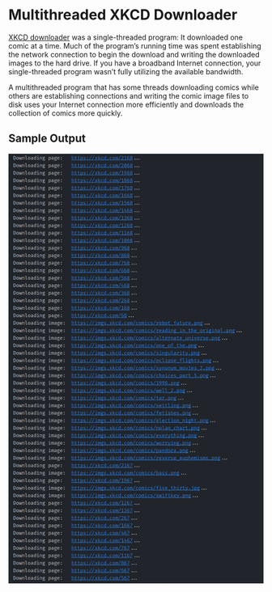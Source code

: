 # Multithreaded XKCD Downloader

[XKCD downloader](../xkcd_downloader/) was a single-threaded program: It downloaded one comic at a time. Much of the program’s running time was spent establishing the network connection to begin the download and writing the downloaded images to the hard drive. If you have a broadband Internet connection, your single-threaded program wasn’t fully utilizing the available bandwidth.

A multithreaded program that has some threads downloading comics while others are establishing connections and writing the comic image files to disk uses your Internet connection more efficiently and downloads the collection of comics more quickly.

## Sample Output
<p align=center>
  <img src=./sample_output.png alt=sample console output>
</p>
